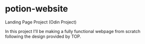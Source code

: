 # potion-website
Landing Page Project (Odin Project)


In this project I'll be making a fully functional webpage from scratch following the design provided by TOP.
